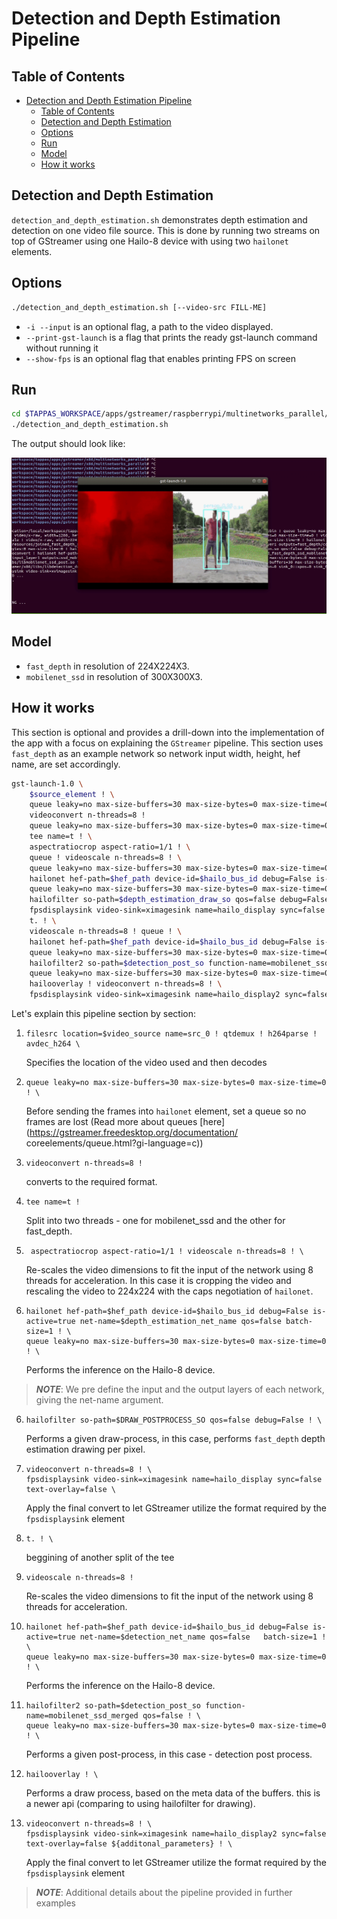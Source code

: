# Detection and Depth Estimation Pipeline

## Table of Contents

- [Detection and Depth Estimation Pipeline](#detection-and-depth-estimation-pipeline)
  - [Table of Contents](#table-of-contents)
  - [Detection and Depth Estimation](#detection-and-depth-estimation)
  - [Options](#options)
  - [Run](#run)
  - [Model](#model)
  - [How it works](#how-it-works)

## Detection and Depth Estimation

`detection_and_depth_estimation.sh` demonstrates depth estimation and detection on one video file source.
This is done by running two streams on top of GStreamer using one Hailo-8 device with using two `hailonet` elements.

## Options

```sh
./detection_and_depth_estimation.sh [--video-src FILL-ME]
```

- `-i --input` is an optional flag, a path to the video displayed.
- `--print-gst-launch` is a flag that prints the ready gst-launch command without running it
- `--show-fps` is an optional flag that enables printing FPS on screen

## Run

```sh
cd $TAPPAS_WORKSPACE/apps/gstreamer/raspberrypi/multinetworks_parallel/
./detection_and_depth_estimation.sh
```

The output should look like:

<div align="center">
    <img src="readme_resources/pipeline_run.gif" width="600px" height="250px"/> 
</div>

## Model

- `fast_depth` in resolution of 224X224X3.
- `mobilenet_ssd` in resolution of 300X300X3.

## How it works

This section is optional and provides a drill-down into the implementation of the app with a focus on explaining the `GStreamer` pipeline.
This section uses `fast_depth` as an example network so network input width, height, hef name, are set accordingly.

```sh
gst-launch-1.0 \
    $source_element ! \
    queue leaky=no max-size-buffers=30 max-size-bytes=0 max-size-time=0 ! \
    videoconvert n-threads=8 !
    queue leaky=no max-size-buffers=30 max-size-bytes=0 max-size-time=0 ! \
    tee name=t ! \
    aspectratiocrop aspect-ratio=1/1 ! \
    queue ! videoscale n-threads=8 ! \
    queue leaky=no max-size-buffers=30 max-size-bytes=0 max-size-time=0 ! \
    hailonet hef-path=$hef_path device-id=$hailo_bus_id debug=False is-active=true net-name=$depth_estimation_net_name qos=false batch-size=1 ! \
    queue leaky=no max-size-buffers=30 max-size-bytes=0 max-size-time=0 ! \
    hailofilter so-path=$depth_estimation_draw_so qos=false debug=False ! videoconvert n-threads=8 ! \
    fpsdisplaysink video-sink=ximagesink name=hailo_display sync=false text-overlay=false \
    t. ! \
    videoscale n-threads=8 ! queue ! \
    hailonet hef-path=$hef_path device-id=$hailo_bus_id debug=False is-active=true net-name=$detection_net_name qos=false batch-size=1 ! \
    queue leaky=no max-size-buffers=30 max-size-bytes=0 max-size-time=0 ! \
    hailofilter2 so-path=$detection_post_so function-name=mobilenet_ssd_merged qos=false ! \
    queue leaky=no max-size-buffers=30 max-size-bytes=0 max-size-time=0 ! \
    hailooverlay ! videoconvert n-threads=8 ! \
    fpsdisplaysink video-sink=ximagesink name=hailo_display2 sync=false text-overlay=false ${additonal_parameters} "
```

Let's explain this pipeline section by section:
 
1.  ```
    filesrc location=$video_source name=src_0 ! qtdemux ! h264parse ! avdec_h264 \
    ```
    Specifies the location of the video used and then decodes
2.  ``` 
    queue leaky=no max-size-buffers=30 max-size-bytes=0 max-size-time=0 ! \
    ```
    Before sending the frames into `hailonet` element, set a queue so no frames are lost     (Read more about queues [here](https://gstreamer.freedesktop.org/documentation/ coreelements/queue.html?gi-language=c))
3.  ```
    videoconvert n-threads=8 !
    ```
    converts to the required format.
4.  ```
    tee name=t !
    ```

    Split into two threads - one for mobilenet_ssd and   the other for fast_depth.

5. ```
    aspectratiocrop aspect-ratio=1/1 ! videoscale n-threads=8 ! \
   ```

    Re-scales the video dimensions to fit the input of the network using 8 threads for acceleration. In this case it is cropping the video and rescaling the video to 224x224 with the caps negotiation of `hailonet`. 
   

6.  ```
    hailonet hef-path=$hef_path device-id=$hailo_bus_id debug=False is-active=true net-name=$depth_estimation_net_name qos=false batch-size=1 ! \
    queue leaky=no max-size-buffers=30 max-size-bytes=0 max-size-time=0 ! \
    ```

    Performs the inference on the Hailo-8 device.

   > **_NOTE_**: We pre define the input and the output layers of each network, giving the net-name argument.

6.  ```
    hailofilter so-path=$DRAW_POSTPROCESS_SO qos=false debug=False ! \
    ```
    Performs a given draw-process, in this case, performs `fast_depth` depth estimation drawing per pixel.

7.  ```
    videoconvert n-threads=8 ! \
    fpsdisplaysink video-sink=ximagesink name=hailo_display sync=false text-overlay=false \
    ```
    Apply the final convert to let GStreamer utilize the format required by the `fpsdisplaysink` element

8.  ```
    t. ! \
    ```
    beggining of another split of the tee

9.  ```
    videoscale n-threads=8 !        
    ```
    Re-scales the video dimensions to fit the input of the network using 8 threads for acceleration.

10. ```
    hailonet hef-path=$hef_path device-id=$hailo_bus_id debug=False is-active=true net-name=$detection_net_name qos=false   batch-size=1 ! \
    queue leaky=no max-size-buffers=30 max-size-bytes=0 max-size-time=0 ! \
    ```
    Performs the inference on the Hailo-8 device.

11. ```
    hailofilter2 so-path=$detection_post_so function-name=mobilenet_ssd_merged qos=false ! \
    queue leaky=no max-size-buffers=30 max-size-bytes=0 max-size-time=0 ! \

    ```
    Performs a given post-process, in this case - detection post process.

11. ```
    hailooverlay ! \
    ```
    Performs a draw process, based on the meta data of the buffers. this is a newer api (comparing to using hailofilter for drawing).

11. ```
    videoconvert n-threads=8 ! \
    fpsdisplaysink video-sink=ximagesink name=hailo_display2 sync=false text-overlay=false ${additonal_parameters} ! \
    ```
    Apply the final convert to let GStreamer utilize the format required by the `fpsdisplaysink` element


> **_NOTE_**: Additional details about the pipeline provided in further examples

